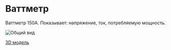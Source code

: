 # Ваттметр

Ваттметр 150A. Показывает: напряжение, ток, потребляемую мощность.

![Общий вид](62big.png)

[3D модель](62part.f3d)